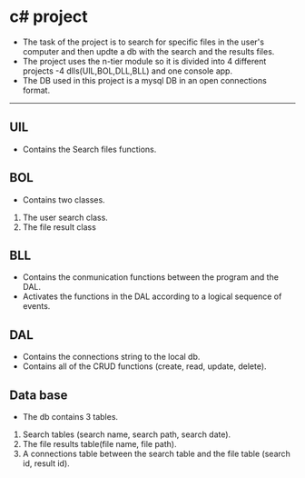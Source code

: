 
# c# project



* The task of the project is to search for specific files in the user's computer and then updte a db with the search and the results files.
* The project uses the n-tier module so it is divided into 4 different projects -4 dlls(UIL,BOL,DLL,BLL) and one console app.
* The  DB used in this project is a mysql DB in an open connections format. 

***

## UIL
* Contains the Search files functions.

## BOL
* Contains two classes. 
1. The user search class.
2. The file result class 

## BLL
* Contains the conmunication functions between the program and the DAL.
* Activates the functions in the DAL according to a logical sequence of events.

## DAL
* Contains the connections string to the local db.
* Contains all of the CRUD functions (create, read, update, delete).


## Data base
* The db contains 3 tables.
 1. Search tables (search name, search path, search date).
 2. The file results table(file name, file path).
 3. A connections table between the search table and the file table (search id, result id).



